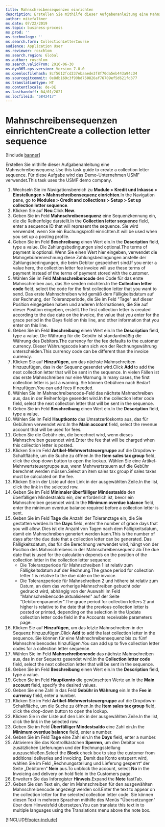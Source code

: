 ```yaml
---
title: Mahnschreibensequenzen einrichten
description: Erstellen Sie mithilfe dieser Aufgabenanleitung eine Mahnschreibensequenz.
author: mikefalkner
ms.date: 07/22/2019
ms.topic: business-process
ms.prod: ''
ms.technology: ''
ms.search.form: CollectionLetterCourse
audience: Application User
ms.reviewer: roschlom
ms.search.region: Global
ms.author: roschlom
ms.search.validFrom: 2016-06-30
ms.dyn365.ops.version: Version 7.0.0
ms.openlocfilehash: 8cf5612fcd237ebaaede3f8f70da5eb443a94c34
ms.sourcegitcommit: 0e8db169c3f90bd750826af76709ef5d621fd377
ms.translationtype: HT
ms.contentlocale: de-DE
ms.lasthandoff: 04/01/2021
ms.locfileid: "5842417"
---
```

# <a name="create-a-collection-letter-sequence"></a><span data-ttu-id="ead66-103">Mahnschreibensequenzen einrichten</span><span class="sxs-lookup"><span data-stu-id="ead66-103">Create a collection letter sequence</span></span>

[!include [banner](../../includes/banner.md)]

<span data-ttu-id="ead66-104">Erstellen Sie mithilfe dieser Aufgabenanleitung eine Mahnschreibensequenz.</span><span class="sxs-lookup"><span data-stu-id="ead66-104">Use this task guide to create a collection letter sequence.</span></span> <span data-ttu-id="ead66-105">Für diese Aufgabe wird das Demo-Unternehmen USMF verwendet.</span><span class="sxs-lookup"><span data-stu-id="ead66-105">This task uses the USMF demo company.</span></span>

1. <span data-ttu-id="ead66-106">Wechseln Sie im Navigationsbereich zu **Module > Kredit und Inkasso > Einstellungen > Mahnschreibensequenz einrichten**.</span><span class="sxs-lookup"><span data-stu-id="ead66-106">In the Navigation pane, go to **Modules > Credit and collections > Setup > Set up collection letter sequence**.</span></span>
2. <span data-ttu-id="ead66-107">Klicken Sie auf **Neu**.</span><span class="sxs-lookup"><span data-stu-id="ead66-107">Click **New**.</span></span>
3. <span data-ttu-id="ead66-108">Geben Sie im Feld **Mahnschreibensequenz** eine Sequenzkennung ein, die die Reihenfolge darstellt.</span><span class="sxs-lookup"><span data-stu-id="ead66-108">In the **Collection letter sequence** field, enter a sequence ID that will represent the sequence.</span></span> <span data-ttu-id="ead66-109">Sie wird verwendet, wenn Sie ein Buchungsprofil einrichten.</span><span class="sxs-lookup"><span data-stu-id="ead66-109">It will be used when you set up a posting profile.</span></span>
4. <span data-ttu-id="ead66-110">Geben Sie im Feld **Beschreibung** einen Wert ein.</span><span class="sxs-lookup"><span data-stu-id="ead66-110">In the **Description** field, type a value.</span></span>  <span data-ttu-id="ead66-111">Die Zahlungsbedingungen sind optional.</span><span class="sxs-lookup"><span data-stu-id="ead66-111">The terms of payment is optional.</span></span> <span data-ttu-id="ead66-112">Wenn Sie einen Wert hier eingeben, verwendet die Mahngebührenrechnung diese Zahlungsbedingungen anstelle der Zahlungsbedingungen, die beim Debitor gespeichert sind.</span><span class="sxs-lookup"><span data-stu-id="ead66-112">If you enter a value here, the collection letter fee invoice will use these terms of payment instead of the terms of payment stored with the customer.</span></span>  
5. <span data-ttu-id="ead66-113">Wählen Sie im Feld **Mahnschreibencode** den Code für das erste Mahnschreiben aus, das Sie senden möchten.</span><span class="sxs-lookup"><span data-stu-id="ead66-113">In the **Collection letter code** field, select the code for the first collection letter that you want to send.</span></span> <span data-ttu-id="ead66-114">Das erste Mahnschreiben wird gemäß dem Fälligkeitsdatum auf der Rechnung, der Toleranzperiode, die Sie im Feld "Tage" auf dieser Position eingegeben haben und anderen Informationen, die Sie auf dieser Position eingeben, erstellt.</span><span class="sxs-lookup"><span data-stu-id="ead66-114">The first collection letter is created according to the due date on the invoice, the value that you enter for the grace period in the Days field on this line, and other information that you enter on this line.</span></span>  
6. <span data-ttu-id="ead66-115">Geben Sie im Feld **Beschreibung** einen Wert ein.</span><span class="sxs-lookup"><span data-stu-id="ead66-115">In the **Description** field, type a value.</span></span> <span data-ttu-id="ead66-116">Die Währung für die Gebühr ist standardmäßig die Währung des Debitors.</span><span class="sxs-lookup"><span data-stu-id="ead66-116">The currency for the fee defaults to the customer currency.</span></span> <span data-ttu-id="ead66-117">Dieser Währungscode kann sich von der Rechnungswährung unterscheiden.</span><span class="sxs-lookup"><span data-stu-id="ead66-117">This currency code can be different than the invoice currency.</span></span>  
7. <span data-ttu-id="ead66-118">Klicken Sie auf **Hinzufügen**, um das nächste Mahnschreiben hinzuzufügen, das in der Sequenz gesendet wird.</span><span class="sxs-lookup"><span data-stu-id="ead66-118">Click **Add** to add the next collection letter that will be sent in the sequence.</span></span> <span data-ttu-id="ead66-119">In vielen Fällen ist das erste Mahnschreiben nur eine Warnung.</span><span class="sxs-lookup"><span data-stu-id="ead66-119">In many cases, the first collection letter is just a warning.</span></span> <span data-ttu-id="ead66-120">Sie können Gebühren nach Bedarf hinzufügen.</span><span class="sxs-lookup"><span data-stu-id="ead66-120">You can add fees if needed.</span></span>  
8. <span data-ttu-id="ead66-121">Wählen Sie im Mahnschreibencode-Feld das nächste Mahnschreiben aus, das in der Reihenfolge gesendet wird.</span><span class="sxs-lookup"><span data-stu-id="ead66-121">In the collection letter code field, select the next collection letter that will be sent in the sequence.</span></span>
9. <span data-ttu-id="ead66-122">Geben Sie im Feld **Beschreibung** einen Wert ein.</span><span class="sxs-lookup"><span data-stu-id="ead66-122">In the **Description** field, type a value.</span></span>
10. <span data-ttu-id="ead66-123">Wählen Sie im Feld **Hauptkonto** das Umsatzerlöskonto aus, das für Gebühren verwendet wird.</span><span class="sxs-lookup"><span data-stu-id="ead66-123">In the **Main account** field, select the revenue account that will be used for fees.</span></span>
11. <span data-ttu-id="ead66-124">Geben Sie die Gebühr ein, die berechnet wird, wenn dieses Mahnschreiben gesendet wird.</span><span class="sxs-lookup"><span data-stu-id="ead66-124">Enter the fee that will be charged when this collection letter is posted.</span></span>
12. <span data-ttu-id="ead66-125">Klicken Sie im Feld **Artikel-Mehrwertsteuergruppe** auf die Dropdown-Schaltfläche, um die Suche zu öffnen.</span><span class="sxs-lookup"><span data-stu-id="ead66-125">In the **Item sales tax group** field, click the drop down button to open the lookup.</span></span> <span data-ttu-id="ead66-126">Wählen Sie eine Artikel-Mehrwertsteuergruppe aus, wenn Mehrwertsteuern auf die Gebühr berechnet werden müssen.</span><span class="sxs-lookup"><span data-stu-id="ead66-126">Select an item sales tax group if sales taxes must be calculated on the fee.</span></span>  
13. <span data-ttu-id="ead66-127">Klicken Sie in der Liste auf den Link in der ausgewählten Zeile.</span><span class="sxs-lookup"><span data-stu-id="ead66-127">In the list, click the link in the selected row.</span></span>
14. <span data-ttu-id="ead66-128">Geben Sie im Feld **Minimaler überfälliger Mindestsaldo** den überfälligen Mindestsaldo ein, der erforderlich ist, bevor ein Mahnschreiben gesendet wird.</span><span class="sxs-lookup"><span data-stu-id="ead66-128">In the **Minimum overdue balance** field, enter the minimum overdue balance required before a collection letter is sent.</span></span>
15. <span data-ttu-id="ead66-129">Geben Sie im Feld **Tage** die Anzahl der Toleranztage ein, die Sie gestatten werden.</span><span class="sxs-lookup"><span data-stu-id="ead66-129">In the **Days** field, enter the number of grace days that you will allow.</span></span> <span data-ttu-id="ead66-130">Dies ist die Anzahl von Tagen nach dem Fälligkeitsdatum, damit ein Mahnschreiben generiert werden kann.</span><span class="sxs-lookup"><span data-stu-id="ead66-130">This is the number of days after the due date that a collection letter can be generated.</span></span> <span data-ttu-id="ead66-131">Das Fälligkeitsdatum, das für die Berechnung verwendet wird, hängt von der Position des Mahnschreibens in der Mahnschreibensequenz ab:</span><span class="sxs-lookup"><span data-stu-id="ead66-131">The due date that is used for the calculation depends on the position of the collection letter in the collection letter sequence:</span></span>
    - <span data-ttu-id="ead66-132">Die Toleranzperiode für Mahnschreiben 1 ist relativ zum Fälligkeitsdatum auf der Rechnung.</span><span class="sxs-lookup"><span data-stu-id="ead66-132">The grace period for collection letter 1 is relative to the due date on the invoice.</span></span>
    - <span data-ttu-id="ead66-133">Die Toleranzperiode für Mahnschreiben 2 und höhere ist relativ zum Datum, an dem das vorherige Mahnschreiben gebucht oder gedruckt wird, abhängig von der Auswahl im Feld "Mahnschreibencode aktualisieren" auf der Seite "Debitorenparameter".</span><span class="sxs-lookup"><span data-stu-id="ead66-133">The grace period for collection letters 2 and higher is relative to the date that the previous collection letter is posted or printed, depending on the selection in the Update collection letter code field in the Accounts receivable parameters page.</span></span>  
16. <span data-ttu-id="ead66-134">Klicken Sie auf **Hinzufügen**, um das letzte Mahnschreiben in der Sequenz hinzuzufügen.</span><span class="sxs-lookup"><span data-stu-id="ead66-134">Click **Add** to add the last collection letter in the sequence.</span></span> <span data-ttu-id="ead66-135">Sie können für eine Mahnschreibensequenz bis zu fünf Mahnschreibencodes hinzufügen.</span><span class="sxs-lookup"><span data-stu-id="ead66-135">You can add up to five collection letter codes for a collection letter sequence.</span></span>  
17. <span data-ttu-id="ead66-136">Wählen Sie im Feld **Mahnschreibencode** das nächste Mahnschreiben aus, das in der Sequenz gesendet wird.</span><span class="sxs-lookup"><span data-stu-id="ead66-136">In the **Collection letter code** field, select the next collection letter that will be sent in the sequence.</span></span>
18. <span data-ttu-id="ead66-137">Geben Sie im Feld **Beschreibung** einen Wert ein.</span><span class="sxs-lookup"><span data-stu-id="ead66-137">In the **Description** field, type a value.</span></span>
19. <span data-ttu-id="ead66-138">Geben Sie im Feld **Hauptkonto** die gewünschten Werte an.</span><span class="sxs-lookup"><span data-stu-id="ead66-138">In the **Main account** field, specify the desired values.</span></span>
20. <span data-ttu-id="ead66-139">Geben Sie eine Zahl in das Feld **Gebühr in Währung** ein.</span><span class="sxs-lookup"><span data-stu-id="ead66-139">In the **Fee in currency** field, enter a number.</span></span>
21. <span data-ttu-id="ead66-140">Klicken Sie im Feld **Artikel-Mehrwertsteuergruppe** auf die Dropdown-Schaltfläche, um die Suche zu öffnen.</span><span class="sxs-lookup"><span data-stu-id="ead66-140">In the **Item sales tax group** field, click the drop-down button to open the lookup.</span></span>
22. <span data-ttu-id="ead66-141">Klicken Sie in der Liste auf den Link in der ausgewählten Zeile.</span><span class="sxs-lookup"><span data-stu-id="ead66-141">In the list, click the link in the selected row.</span></span>
23. <span data-ttu-id="ead66-142">Geben Sie im Feld **Überfälliger Mindestsaldo** eine Zahl ein.</span><span class="sxs-lookup"><span data-stu-id="ead66-142">In the **Minimum overdue balance** field, enter a number.</span></span>
24. <span data-ttu-id="ead66-143">Geben Sie im Feld **Tage** eine Zahl ein.</span><span class="sxs-lookup"><span data-stu-id="ead66-143">In the **Days** field, enter a number.</span></span>
25. <span data-ttu-id="ead66-144">Aktivieren Sie das Kontrollkästchen **Sperren**, um den Debitor von zusätzlichen Lieferungen und der Rechnungsstellung auszuschließen.</span><span class="sxs-lookup"><span data-stu-id="ead66-144">Select the **Block** check box to stop the customer from additional deliveries and invoicing.</span></span> <span data-ttu-id="ead66-145">Damit das Konto entsperrt wird, wählen Sie im Feld „Rechnungsstellung und Lieferung gesperrt“ der Seite „Debitoren“ **Nein** aus.</span><span class="sxs-lookup"><span data-stu-id="ead66-145">To unblock the account, select **No** in the Invoicing and delivery on hold field in the Customers page.</span></span>  
26. <span data-ttu-id="ead66-146">Erweitern Sie das Inforegister **Hinweis**.</span><span class="sxs-lookup"><span data-stu-id="ead66-146">Expand the **Note** fastTab.</span></span>
27. <span data-ttu-id="ead66-147">Geben Sie den Text ein, der im Mahnschreiben für den ausgewählten Mahnschreibencode angezeigt werden soll.</span><span class="sxs-lookup"><span data-stu-id="ead66-147">Enter the text to appear on the collection letter for the selected collection letter code.</span></span> <span data-ttu-id="ead66-148">Sie können diesen Text in mehrere Sprachen mithilfe des Menüs "Übersetzungen" über dem Hinweisfeld übersetzen.</span><span class="sxs-lookup"><span data-stu-id="ead66-148">You can translate this text in to multiple languages using the Translations menu above the note box.</span></span>  



[!INCLUDE[footer-include](../../../includes/footer-banner.md)]